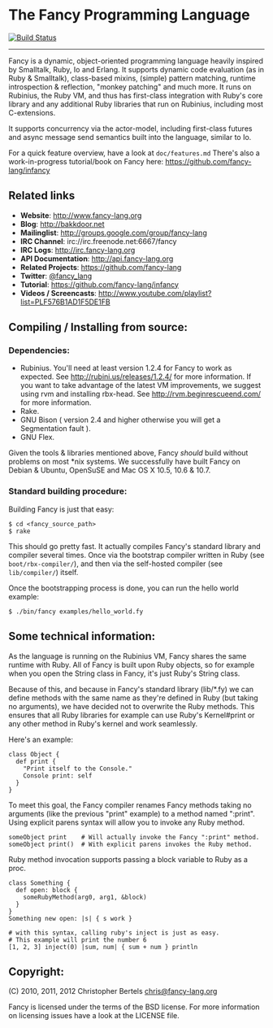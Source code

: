 # The Fancy Programming Language

[![Build Status](https://secure.travis-ci.org/bakkdoor/fancy.png)](http://travis-ci.org/bakkdoor/fancy)

----------------------------------------------------------------------

Fancy is a dynamic, object-oriented programming language heavily
inspired by Smalltalk, Ruby, Io and Erlang. It supports dynamic code
evaluation (as in Ruby & Smalltalk), class-based mixins, (simple)
pattern matching, runtime introspection & reflection, "monkey
patching" and much more. It runs on Rubinius, the Ruby VM, and thus
has first-class integration with Ruby's core library and any
additional Ruby libraries that run on Rubinius, including most
C-extensions.

It supports concurrency via the actor-model, including first-class
futures and async message send semantics built into the language,
similar to Io.

For a quick feature overview, have a look at `doc/features.md`
There's also a work-in-progress tutorial/book on Fancy here:
https://github.com/fancy-lang/infancy

## Related links
* **Website**: http://www.fancy-lang.org
* **Blog**: http://bakkdoor.net
* **Mailinglist**: http://groups.google.com/group/fancy-lang
* **IRC Channel**: irc://irc.freenode.net:6667/fancy
* **IRC Logs**: http://irc.fancy-lang.org
* **API Documentation**: http://api.fancy-lang.org
* **Related Projects**: https://github.com/fancy-lang
* **Twitter**: [@fancy_lang](https://twitter.com/#!/fancy_lang)
* **Tutorial**: https://github.com/fancy-lang/infancy
* **Videos / Screencasts**: http://www.youtube.com/playlist?list=PLF576B1AD1F5DE1FB

## Compiling / Installing from source:
### Dependencies:
- Rubinius.
  You'll need at least version 1.2.4 for Fancy to work as expected.
  See http://rubini.us/releases/1.2.4/ for more information.
  If you want to take advantage of the latest VM improvements, we
  suggest using rvm and installing rbx-head.
  See http://rvm.beginrescueend.com/ for more information.
- Rake.
- GNU Bison ( version 2.4 and higher otherwise you will get a Segmentation fault ).
- GNU Flex.

Given the tools & libraries mentioned above, Fancy _should_ build without problems
on most *nix systems. We successfully have built Fancy on Debian & Ubuntu, OpenSuSE
and Mac OS X 10.5, 10.6 & 10.7.

### Standard building procedure:
Building Fancy is just that easy:

    $ cd <fancy_source_path>
    $ rake

This should go pretty fast. It actually compiles Fancy's standard
library and compiler several times. Once via the bootstrap compiler
written in Ruby (see `boot/rbx-compiler/`), and then via the self-hosted
compiler (see `lib/compiler/`) itself.

Once the bootstrapping process is done, you can run the hello world example:

    $ ./bin/fancy examples/hello_world.fy

## Some technical information:
As the language is running on the Rubinius VM, Fancy shares the same
runtime with Ruby. All of Fancy is built upon Ruby objects, so for
example when you open the String class in Fancy, it's just Ruby's
String class.

Because of this, and because in Fancy's standard library (lib/*.fy) we
can define methods with the same name as they're defined in Ruby (but
taking no arguments), we have decided not to overwrite the Ruby
methods.
This ensures that all Ruby libraries for example can use Ruby's
Kernel#print or any other method in Ruby's kernel and work seamlessly.

Here's an example:

```fancy
class Object {
  def print {
    "Print itself to the Console."
    Console print: self
  }
}
```

To meet this goal, the Fancy compiler renames Fancy methods taking no
arguments (like the previous "print" example) to a method named
":print". Using explicit parens syntax will allow you to invoke any
Ruby method.

```fancy
someObject print    # Will actually invoke the Fancy ":print" method.
someObject print()  # With explicit parens invokes the Ruby method.
```

Ruby method invocation supports passing a block variable to Ruby as a proc.

```fancy
class Something {
  def open: block {
    someRubyMethod(arg0, arg1, &block)
  }
}
Something new open: |s| { s work }

# with this syntax, calling ruby's inject is just as easy.
# This example will print the number 6
[1, 2, 3] inject(0) |sum, num| { sum + num } println
```

## Copyright:
(C) 2010, 2011, 2012 Christopher Bertels <chris@fancy-lang.org>

Fancy is licensed under the terms of the BSD license. For more
information on licensing issues have a look at the LICENSE file.
